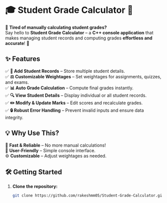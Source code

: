 # 🎓 Student Grade Calculator 🎯  

📢 **Tired of manually calculating student grades?**  
Say hello to **Student Grade Calculator** – a **C++ console application** that makes managing student records and computing grades **effortless and accurate**! 🚀  

## ✨ Features  
✅ **📂 Add Student Records** – Store multiple student details.  
✅ **⚖️ Customizable Weightages** – Set weightages for assignments, quizzes, and exams.  
✅ **📊 Auto Grade Calculation** – Compute final grades instantly.  
✅ **🔍 View Student Details** – Display individual or all student records.  
✅ **✏️ Modify & Update Marks** – Edit scores and recalculate grades.  
✅ **🔒 Robust Error Handling** – Prevent invalid inputs and ensure data integrity.  

## 💡 Why Use This?  
🚀 **Fast & Reliable** – No more manual calculations!  
🎯 **User-Friendly** – Simple console interface.  
⚙️ **Customizable** – Adjust weightages as needed.  

## 🛠 Getting Started  
1. **Clone the repository:**  
   ```bash
   git clone https://github.com/rakeshmm05/Student-Grade-Calculator.git
